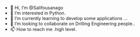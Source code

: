 - 👋 Hi, I’m @Salifousanago
- 👀 I’m interested in Python.
- 🌱 I’m currently learning to develop some applications ...
- 💞️ I’m looking to collaborate on Drilling Engineering people..
- 📫 How to reach me .high level.

<!---
Salifousanago/Salifousanago is a ✨ special ✨ repository because its `README.md` (this file) appears on your GitHub profile.
You can click the Preview link to take a look at your changes.
--->
